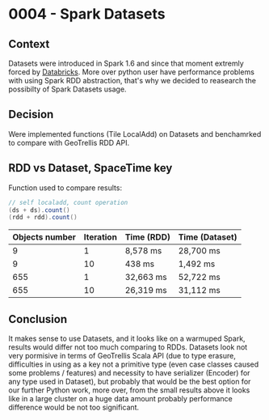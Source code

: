 # 0004 - Spark Datasets

## Context

Datasets were introduced in Spark 1.6 and since that moment extremly forced by [Databricks](https://databricks.com/blog/2016/01/04/introducing-apache-spark-datasets.html).
More over python user have performance problems with using Spark RDD abstraction, that's why we decided to reasearch the possibilty of
Spark Datasets usage.

## Decision

Were implemented functions (Tile LocalAdd) on Datasets and benchamrked to compare with GeoTrellis RDD API.

## RDD vs Dataset, SpaceTime key

Function used to compare results:

```scala
// self localadd, count operation
(ds + ds).count()
(rdd + rdd).count()
```

Objects number | Iteration | Time (RDD) | Time (Dataset)
-------------- | --------- | ---------- | --------------
9              | 1         | 8,578 ms   | 28,700 ms
9              | 10        | 438 ms     | 1,492 ms
655            | 1         | 32,663 ms  | 52,722 ms
655            | 10        | 26,319 ms  | 31,112 ms

## Conclusion 

It makes sense to use Datasets, and it looks like on a warmuped Spark, results would differ not too much
comparing to RDDs. Datasets look not very pormisive in terms of GeoTrellis Scala API (due to type erasure, difficulties
in using as a key not a primitive type (even case classes caused some problems / features) and necessity to have serializer (Encoder)
for any type used in Dataset), but probably that would be the best option for our further Python work, more over, from the small
results above it looks like in a large cluster on a huge data amount probably performance difference would be not too significant.
